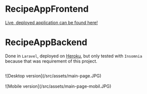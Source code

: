 # RecipeAppFrontend

[Live, deployed application can be found here!](https://recipe-app-fe13.netlify.app)

# RecipeAppBackend

Done in `Laravel`, deployed on [Heroku](https://recipes-app-be.herokuapp.com/), but only tested with `Insomnia` because that was requirement of this project.

<br />
![Desktop version](/src/assets/main-page.JPG)
<br /><br />
![Mobile version](/src/assets/main-page-mobil.JPG)